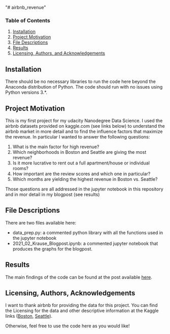 "# airbnb_revenue" 
### Table of Contents

1. [Installation](#installation)
2. [Project Motivation](#motivation)
3. [File Descriptions](#files)
4. [Results](#results)
5. [Licensing, Authors, and Acknowledgements](#licensing)

## Installation <a name="installation"></a>

There should be no necessary libraries to run the code here beyond the Anaconda distribution of Python.  The code should run with no issues using Python versions 3.*.

## Project Motivation<a name="motivation"></a>

This is my first project for my udacity Nanodegree Data Science. I used the airbnb datasets provided on kaggle.com (see links below) to understand the airbnb market in more detail and to find the influence factors that maximize the revenue. In particular I wanted to answer the following questions: 

1. What is the main factor for high revenue?
2. Which neighborhoods in Boston and Seattle are giving the most revenue?
3. Is it more lucrative to rent out a full apartment/house or individual rooms?
4. How important are the review scores and which one in particular?
5. Which months are yielding the highest revenue in Boston vs. Seattle?

Those questions are all addressed in the jupyter notebook in this repository and in mor detail in my blogpost (see results)

## File Descriptions <a name="files"></a>

There are two files available here:

- data_prep.py: a commented python library with all the functions used in the jupyter notebook 
- 2021_02_Krause_Blogpost.ipynb: a commented jupyter notebook that produces the graphs for the blogpost. 

## Results<a name="results"></a>

The main findings of the code can be found at the post available [here](https://snkrause.medium.com/how-to-get-the-most-revenue-from-your-airbnb-property-41a256717226).

## Licensing, Authors, Acknowledgements<a name="licensing"></a>

I want to thank airbnb for providing the data for this project. You can find the Licensing for the data and other descriptive information at the Kaggle links ([Boston](https://www.kaggle.com/airbnb/boston), [Seattle](https://www.kaggle.com/airbnb/seattle/data)).

Otherwise, feel free to use the code here as you would like! 
